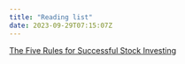```yaml
---
title: "Reading list"
date: 2023-09-29T07:15:07Z
---
```

<a target="_blank" href="https://www.amazon.com/Five-Rules-Successful-Stock-Investing/dp/B08BX7RTJM/ref=sr_1_1?crid=ZI4YN43YL7HB&amp;keywords=pat+dorsey&amp;qid=1695972049&amp;sprefix=pat+dorsey%252Caps%252C543&amp;sr=8-1&_encoding=UTF8&tag=amazonaff0d66-20&linkCode=ur2&linkId=a74eaff6ba5a9b6e1db2bf79f6bef119&camp=1789&creative=9325">The Five Rules for Successful Stock Investing</a>

